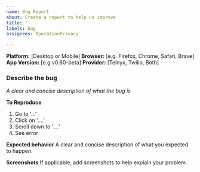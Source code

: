 ```yaml
---
name: Bug Report
about: Create a report to help us improve
title: ''
labels: bug
assignees: 0perationPrivacy

---
```


**Platform:** [Desktop or Mobile]
**Browser:** [e.g. Firefox, Chrome, Safari, Brave]
**App Version:** [e.g v0.60-beta]
**Provider:** [Telnyx, Twilio, Both]
### Describe the bug
_A clear and concise description of what the bug is_

**To Reproduce**
1. Go to '...'
2. Click on '....'
3. Scroll down to '....'
4. See error

**Expected behavior**
A clear and concise description of what you expected to happen.


**Screenshots**
If applicable, add screenshots to help explain your problem.
